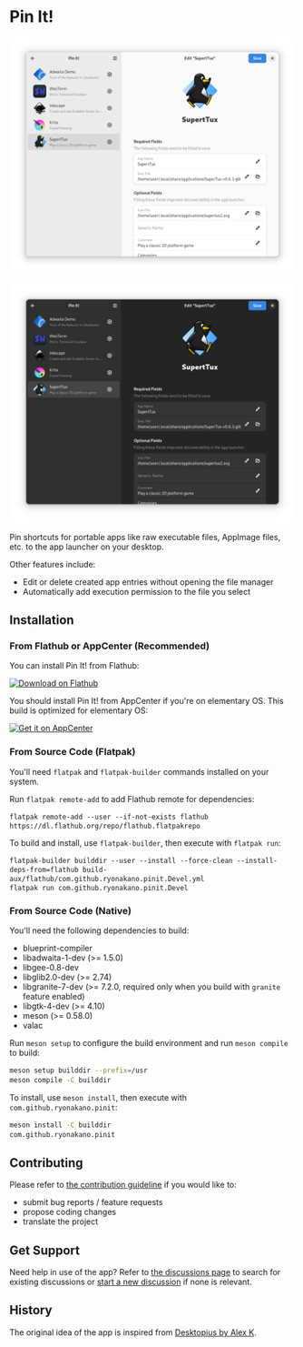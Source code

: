 # Pin It!
![App window in the light mode](data/screenshots/gnome/screenshot-light.png#gh-light-mode-only)

![App window in the dark mode](data/screenshots/gnome/screenshot-dark.png#gh-dark-mode-only)

Pin shortcuts for portable apps like raw executable files, AppImage files, etc. to the app launcher on your desktop.

Other features include:

- Edit or delete created app entries without opening the file manager
- Automatically add execution permission to the file you select

## Installation
### From Flathub or AppCenter (Recommended)
You can install Pin It! from Flathub:

[<img src="https://flathub.org/assets/badges/flathub-badge-en.svg" width="160" alt="Download on Flathub">](https://flathub.org/apps/com.github.ryonakano.pinit)

You should install Pin It! from AppCenter if you're on elementary OS. This build is optimized for elementary OS:

[![Get it on AppCenter](https://appcenter.elementary.io/badge.svg)](https://appcenter.elementary.io/com.github.ryonakano.pinit)

### From Source Code (Flatpak)
You'll need `flatpak` and `flatpak-builder` commands installed on your system.

Run `flatpak remote-add` to add Flathub remote for dependencies:

```
flatpak remote-add --user --if-not-exists flathub https://dl.flathub.org/repo/flathub.flatpakrepo
```

To build and install, use `flatpak-builder`, then execute with `flatpak run`:

```
flatpak-builder builddir --user --install --force-clean --install-deps-from=flathub build-aux/flathub/com.github.ryonakano.pinit.Devel.yml
flatpak run com.github.ryonakano.pinit.Devel
```

### From Source Code (Native)
You'll need the following dependencies to build:

* blueprint-compiler
* libadwaita-1-dev (>= 1.5.0)
* libgee-0.8-dev
* libglib2.0-dev (>= 2.74)
* libgranite-7-dev (>= 7.2.0, required only when you build with `granite` feature enabled)
* libgtk-4-dev (>= 4.10)
* meson (>= 0.58.0)
* valac

Run `meson setup` to configure the build environment and run `meson compile` to build:

```bash
meson setup builddir --prefix=/usr
meson compile -C builddir
```

To install, use `meson install`, then execute with `com.github.ryonakano.pinit`:

```bash
meson install -C builddir
com.github.ryonakano.pinit
```

## Contributing
Please refer to [the contribution guideline](CONTRIBUTING.md) if you would like to:

- submit bug reports / feature requests
- propose coding changes
- translate the project

## Get Support
Need help in use of the app? Refer to [the discussions page](https://github.com/ryonakano/pinit/discussions) to search for existing discussions or [start a new discussion](https://github.com/ryonakano/pinit/discussions/new/choose) if none is relevant.

## History
The original idea of the app is inspired from [Desktopius by Alex K](https://github.com/alexkdeveloper/dfc).
